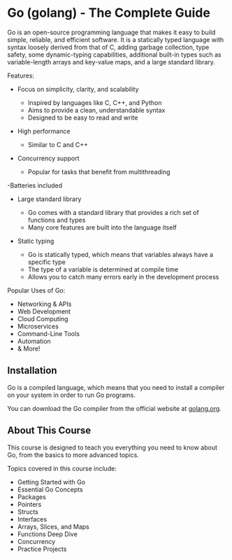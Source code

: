 # Go (golang) - The Complete Guide

Go is an open-source programming language that makes it easy to build simple, reliable, and efficient software. It is a statically typed language with syntax loosely derived from that of C, adding garbage collection, type safety, some dynamic-typing capabilities, additional built-in types such as variable-length arrays and key-value maps, and a large standard library.

Features:

- Focus on simplicity, clarity, and scalability

  - Inspired by languages like C, C++, and Python
  - Aims to provide a clean, understandable syntax
  - Designed to be easy to read and write

- High performance

  - Similar to C and C++

- Concurrency support
  - Popular for tasks that benefit from multithreading

-Batteries included

- Large standard library

  - Go comes with a standard library that provides a rich set of functions and types
  - Many core features are built into the language itself

- Static typing

  - Go is statically typed, which means that variables always have a specific type
  - The type of a variable is determined at compile time
  - Allows you to catch many errors early in the development process

Popular Uses of Go:

- Networking & APIs
- Web Development
- Cloud Computing
- Microservices
- Command-Line Tools
- Automation
- & More!

## Installation

Go is a compiled language, which means that you need to install a compiler on your system in order to run Go programs.

You can download the Go compiler from the official website at [golang.org](https://golang.org/).

## About This Course

This course is designed to teach you everything you need to know about Go, from the basics to more advanced topics.

Topics covered in this course include:

- Getting Started with Go
- Essential Go Concepts
- Packages
- Pointers
- Structs
- Interfaces
- Arrays, Slices, and Maps
- Functions Deep Dive
- Concurrency
- Practice Projects
